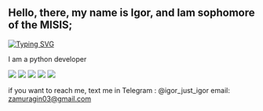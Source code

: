 
## Hello, there, my name is Igor, and Iam sophomore of the MISIS;
[![Typing SVG](https://readme-typing-svg.herokuapp.com?color=%2336BCF7&lines=Computer+science+student)](https://git.io/typing-svg)

I am a python developer


![](https://github-profile-summary-cards.vercel.app/api/cards/profile-details?username=zamuragin03&theme=solarized_dark)
![](https://github-profile-summary-cards.vercel.app/api/cards/most-commit-language?username=zamuragin03&theme=solarized_dark)
![](https://github-profile-summary-cards.vercel.app/api/cards/repos-per-language?username=zamuragin03&theme=solarized_dark)
![](https://github-profile-summary-cards.vercel.app/api/cards/stats?username=zamuragin03&theme=solarized_dark)
![](https://github-profile-summary-cards.vercel.app/api/cards/productive-time?username=zamuragin03&theme=solarized_dark)

if you want to reach me, text me in 
Telegram : @igor_just_igor
email: zamuragin03@gmail.com


